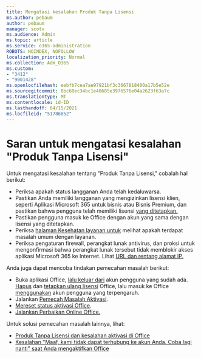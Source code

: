 ```yaml
---
title: Mengatasi kesalahan Produk Tanpa Lisensi
ms.author: pebaum
author: pebaum
manager: scotv
ms.audience: Admin
ms.topic: article
ms.service: o365-administration
ROBOTS: NOINDEX, NOFOLLOW
localization_priority: Normal
ms.collection: Adm_O365
ms.custom:
- "3412"
- "9001428"
ms.openlocfilehash: eebfb7cea7ae97921bf3c3667818400a17b5e52e
ms.sourcegitcommit: 8bc60ec34bc1e40685e3976576e04a2623f63a7c
ms.translationtype: MT
ms.contentlocale: id-ID
ms.lasthandoff: 04/15/2021
ms.locfileid: "51786852"
---
```

# <a name="suggestions-for-solving-unlicensed-product-errors"></a>Saran untuk mengatasi kesalahan "Produk Tanpa Lisensi"

Untuk mengatasi kesalahan tentang "Produk Tanpa Lisensi," cobalah hal berikut:

- Periksa apakah status langganan Anda telah kedaluwarsa.
- Pastikan Anda memiliki langganan yang mengizinkan lisensi klien, seperti Aplikasi Microsoft 365 untuk bisnis atau Bisnis Premium, dan pastikan bahwa pengguna telah memiliki lisensi [yang ditetapkan.](https://docs.microsoft.com/microsoft-365/admin/add-users/add-users) 
- Pastikan pengguna masuk ke Office dengan akun yang sama dengan lisensi yang ditetapkan.
- Periksa [halaman Kesehatan layanan untuk](https://docs.microsoft.com/office365/enterprise/view-service-health) melihat apakah terdapat masalah umum dengan layanan.
- Periksa pengaturan firewall, perangkat lunak antivirus, dan proksi untuk mengonfirmasi bahwa perangkat lunak tersebut tidak memblokir akses aplikasi Microsoft 365 ke Internet. Lihat [URL dan rentang alamat IP.](https://docs.microsoft.com/office365/enterprise/urls-and-ip-address-ranges)

Anda juga dapat mencoba tindakan pemecahan masalah berikut: 

- Buka aplikasi Office, [lalu keluar dari](https://support.office.com/article/5a20dc11-47e9-4b6f-945d-478cb6d92071) akun pengguna yang sudah ada. [Hapus](https://docs.microsoft.com/microsoft-365/admin/manage/remove-licenses-from-users) dan [tetapkan ulang lisensi](https://docs.microsoft.com/microsoft-365/admin/manage/assign-licenses-to-users) Office, lalu masuk ke Office [menggunakan](https://support.office.com/article/628ea040-f265-49de-b986-be09c3ebf8a9) akun pengguna yang terpengaruh.
- Jalankan [Pemecah Masalah Aktivasi](https://aka.ms/SARA-OfficeActivation-Alchemy).
- [Mereset status aktivasi Office](https://docs.microsoft.com/office365/troubleshoot/activation/reset-office-365-proplus-activation-state). 
- [Jalankan Perbaikan Online Office.](https://support.office.com/Article/7821d4b6-7c1d-4205-aa0e-a6b40c5bb88b)

Untuk solusi pemecahan masalah lainnya, lihat: 

- [Produk Tanpa Lisensi dan kesalahan aktivasi di Office](https://support.office.com/Article/0d23d3c0-c19c-4b2f-9845-5344fedc4380)
- [Kesalahan "Maaf, kami tidak dapat terhubung ke akun Anda. Coba lagi nanti" saat Anda mengaktifkan Office](https://docs.microsoft.com/office/troubleshoot/activation-installation/issue-when-activate-office-from-office-365)